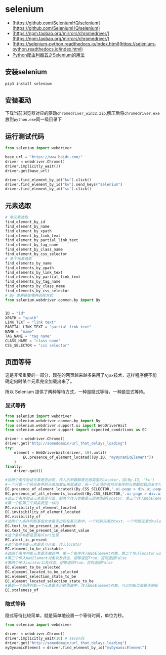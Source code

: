 # selenium

- [https://github.com/SeleniumHQ/selenium](https://github.com/SeleniumHQ/selenium)
- [https://npm.taobao.org/mirrors/chromedriver/](https://npm.taobao.org/mirrors/chromedriver/)
- [https://selenium-python.readthedocs.io/index.html](https://selenium-python.readthedocs.io/index.html)
- [Python爬虫利器五之Selenium的用法](https://cuiqingcai.com/2599.html)

## 安装selenium

```bash
pip3 install selenium
```

## 安装驱动

下载当前浏览器对应的驱动`chromedriver_win32.zip`,解压后将`chromedriver.exe`放到`python.exe`同一级目录下

## 运行测试代码

```py
from selenium import webdriver

base_url = "https://www.baidu.com/"
driver = webdriver.Chrome()
driver.implicitly_wait(3)
driver.get(base_url)

driver.find_element_by_id("kw").click()
driver.find_element_by_id("kw").send_keys("selenium")
driver.find_element_by_id("su").click()
```

## 元素选取

```py
# 单元素选取
find_element_by_id
find_element_by_name
find_element_by_xpath
find_element_by_link_text
find_element_by_partial_link_text
find_element_by_tag_name
find_element_by_class_name
find_element_by_css_selector
# 多个元素选取
find_elements_by_name
find_elements_by_xpath
find_elements_by_link_text
find_elements_by_partial_link_text
find_elements_by_tag_name
find_elements_by_class_name
find_elements_by_css_selector
# By 类来确定哪种选择方式
from selenium.webdriver.common.by import By


ID = "id"
XPATH = "xpath"
LINK_TEXT = "link text"
PARTIAL_LINK_TEXT = "partial link text"
NAME = "name"
TAG_NAME = "tag name"
CLASS_NAME = "class name"
CSS_SELECTOR = "css selector"
```

## 页面等待

这是非常重要的一部分，现在的网页越来越多采用了`Ajax`技术，这样程序便不能确定何时某个元素完全加载出来了。

所以 Selenium 提供了两种等待方式，一种是隐式等待，一种是显式等待。

### 显式等待

```py
from selenium import webdriver
from selenium.webdriver.common.by import By
from selenium.webdriver.support.ui import WebDriverWait
from selenium.webdriver.support import expected_conditions as EC

driver = webdriver.Chrome()
driver.get("http://somedomain/url_that_delays_loading")
try:
    element = WebDriverWait(driver, 10).until(
        EC.presence_of_element_located((By.ID, "myDynamicElement"))
    )
finally:
    driver.quit()
```

```py
#这两个条件验证元素是否出现，传入的参数都是元组类型的locator，如(By.ID, 'kw')
#一个只要一个符合条件的元素加载出来就通过；另一个必须所有符合条件的元素都加载出来才行
EC.presence_of_element_located((By.CSS_SELECTOR,'.ui-page > div.ui-page-wrap'))
EC.presence_of_all_elements_located((By.CSS_SELECTOR,'.ui-page > div.ui-page-wrap'))
#这三个条件验证元素是否可见，前两个传入参数是元组类型的locator，第三个传入WebElement
#第一个和第三个其实质是一样的
EC.visibility_of_element_located
EC.invisibility_of_element_located
EC.visibility_of
#这两个人条件判断某段文本是否出现在某元素中，一个判断元素的text，一个判断元素的value属性
EC.text_to_be_present_in_element
EC.text_to_be_present_in_element_value
#这个条件判断是否有alert出现
EC.alert_is_present
#这个条件判断元素是否可点击，传入locator
EC.element_to_be_clickable
#这四个条件判断元素是否被选中，第一个条件传入WebElement对象，第二个传入locator元组
#第三个传入WebElement对象以及状态，相等返回True，否则返回False
#第四个传入locator以及状态，相等返回True，否则返回False
EC.element_to_be_selected
EC.element_located_to_be_selected
EC.element_selection_state_to_be
EC.element_located_selection_state_to_be
#最后一个条件判断一个元素是否仍在页面中，传入WebElement对象，可以判断页面是否刷新
EC.staleness_of
```

### 隐式等待

隐式等待比较简单，就是简单地设置一个等待时间，单位为秒。

```py
from selenium import webdriver

driver = webdriver.Chrome()
driver.implicitly_wait(10) # seconds
driver.get("http://somedomain/url_that_delays_loading")
myDynamicElement = driver.find_element_by_id("myDynamicElement")
```
